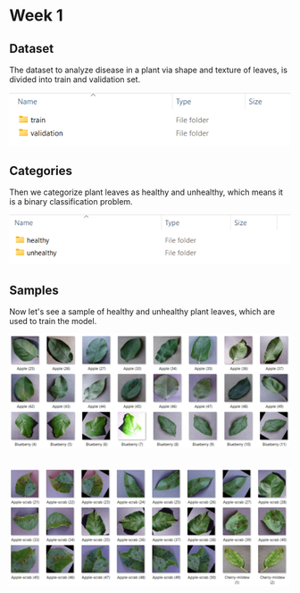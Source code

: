 # Week 1
## Dataset
The dataset to analyze disease in a plant via shape and texture of leaves, is divided into train and validation set.
<div align="center">
	<img src="img/1.png">
</div>

## Categories
Then we categorize plant leaves as healthy and unhealthy, which means it is a binary classification problem.
<div align="center">
	<img src="img/2.png">
</div>

## Samples
Now let's see a sample of healthy and unhealthy plant leaves, which are used to train the model.
<div align="center">
	<img src="img/3.png">
</div><br><br>
<div align="center">
  <img src="img/4.png">
</div>

